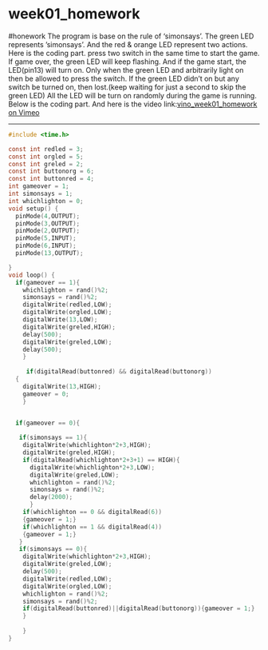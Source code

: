 # week01_homework
#honework
The program is base on the rule of ‘simonsays’.
The green LED represents ’simonsays’.
And the red & orange LED represent two actions.
Here is the coding part.
press two switch in the same time to start the game.
If game over, the green LED will keep flashing.
And if the game start, the LED(pin13) will turn on.
Only when the green LED and arbitrarily light on then be allowed to press the switch.
If the green LED didn’t on but any switch be turned on, then lost.(keep waiting for just a second to skip the green LED)
All the LED will be turn on randomly during the game is running.
Below is the coding part.
And here is the video link:[vino_week01_homework on Vimeo](https://vimeo.com/364530183)
- - - -

``` c
#include <time.h>

const int redled = 3;
const int orgled = 5;
const int greled = 2;
const int buttonorg = 6;
const int buttonred = 4;
int gameover = 1;
int simonsays = 1;
int whichlighton = 0;
void setup() {
  pinMode(4,OUTPUT);
  pinMode(3,OUTPUT);
  pinMode(2,OUTPUT);
  pinMode(5,INPUT);
  pinMode(6,INPUT); 
  pinMode(13,OUTPUT); 

}
void loop() {
  if(gameover == 1){
    whichlighton = rand()%2;
    simonsays = rand()%2;
    digitalWrite(redled,LOW);
    digitalWrite(orgled,LOW);
    digitalWrite(13,LOW); 
    digitalWrite(greled,HIGH); 
    delay(500);
    digitalWrite(greled,LOW);
    delay(500); 
    } 
    
     if(digitalRead(buttonred) && digitalRead(buttonorg))
  {
    digitalWrite(13,HIGH);  
    gameover = 0;
    }


  if(gameover == 0){
    
   if(simonsays == 1){
    digitalWrite(whichlighton*2+3,HIGH);
    digitalWrite(greled,HIGH);
    if(digitalRead(whichlighton*2+3+1) == HIGH){
      digitalWrite(whichlighton*2+3,LOW);
      digitalWrite(greled,LOW);
      whichlighton = rand()%2;
      simonsays = rand()%2;
      delay(2000);
      }
    if(whichlighton == 0 && digitalRead(6))
    {gameover = 1;}
    if(whichlighton == 1 && digitalRead(4))
    {gameover = 1;}
   }
   if(simonsays == 0){
    digitalWrite(whichlighton*2+3,HIGH);
    digitalWrite(greled,LOW);
    delay(500);
    digitalWrite(redled,LOW);
    digitalWrite(orgled,LOW);
    whichlighton = rand()%2;
    simonsays = rand()%2;  
    if(digitalRead(buttonred)||digitalRead(buttonorg)){gameover = 1;} 
    }
    
    }
}
```
